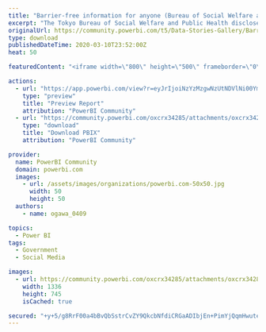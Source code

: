 ```yaml
---
title: "Barrier-free information for anyone (Bureau of Social Welfare and Public Health) だれでもトイレのバリアフリー情報"
excerpt: "The Tokyo Bureau of Social Welfare and Public Health discloses the location of restrooms and other barrier-free conditions as one of the ways to"
originalUrl: https://community.powerbi.com/t5/Data-Stories-Gallery/Barrier-free-information-for-anyone-Bureau-of-Social-Welfare-and/m-p/968214
type: download
publishedDateTime: 2020-03-10T23:52:00Z
heat: 50

featuredContent: "<iframe width=\"800\" height=\"500\" frameborder=\"0\" src=\"https://app.powerbi.com/view?r=eyJrIjoiNzYzMzgwNzUtNDVlNi00YmI4LWEyYWEtNDIzMmQyYjQ2OWU2IiwidCI6ImU2YjBhNTdiLWJkYTctNDA5YS1iYjVlLWI4YWYzMTE0Y2JhMCIsImMiOjEwfQ%3D%3D\"></iframe>"

actions:
  - url: "https://app.powerbi.com/view?r=eyJrIjoiNzYzMzgwNzUtNDVlNi00YmI4LWEyYWEtNDIzMmQyYjQ2OWU2IiwidCI6ImU2YjBhNTdiLWJkYTctNDA5YS1iYjVlLWI4YWYzMTE0Y2JhMCIsImMiOjEwfQ%3D%3D"
    type: "preview"
    title: "Preview Report"
    attribution: "PowerBI Community"
  - url: "https://community.powerbi.com/oxcrx34285/attachments/oxcrx34285/DataStoriesGallery/3426/3/%E3%81%A0%E3%82%8C%E3%81%A7%E3%82%82%E3%83%88%E3%82%A4%E3%83%AC%E3%81%AE%E3%83%90%E3%83%AA%E3%82%A2%E3%83%95%E3%83%AA%E3%83%BC%E6%83%85%E5%A0%B1.pbix"
    type: "download"
    title: "Download PBIX"
    attribution: "PowerBI Community"

provider:
  name: PowerBI Community
  domain: powerbi.com
  images:
    - url: /assets/images/organizations/powerbi.com-50x50.jpg
      width: 50
      height: 50
  authors:
    - name: ogawa_0409

topics:
  - Power BI
tags:
  - Government
  - Social Media

images:
  - url: https://community.powerbi.com/oxcrx34285/attachments/oxcrx34285/DataStoriesGallery/3426/1/%E3%81%A0%E3%82%8C%E3%81%A7%E3%82%82%E3%83%88%E3%82%A4%E3%83%AC%E3%81%AE%E3%83%90%E3%83%AA%E3%82%A2%E3%83%95%E3%83%AA%E3%83%BC%E3%83%88%E3%82%A4%E3%83%AC%E6%83%85%E5%A0%B1.png
    width: 1336
    height: 745
    isCached: true

secured: "+y+5/g8RrF00a4bBvQbSstrCvZY9QkcbNfdiCRGaADIbjEn+PimYjQqmHwute5nbcNZ7OgpqaxTgxB3Wi2yCMmhj9M1O5mnYExVAt2vGn3FTtieSAu9nr+RxO6WnouuTvgh3Qlu2WOj/CI0Pj8MipvXLAjfzpZRKsQO7b1DE0yiN4SLd/NOzpMQG8/Z7AH9vT9pptDdRyod2+z4wQLbsTD5654f9XFBgzDNt5zs5E7oMk1YRLCX9rJZ+k7i0ilMdCDR+625ITI2yyT70ajQPGeSMVZGHE6Dcx0DY1vTCHjPTIGwMxHNHTNT27WhM3woKVk6lWA2co1nijPL68ZIWDTJhCZ+X/Qu+tfsu1ma098qV8Bd6mbjqxf7FnwP+MMasSs0uTovpkOL6Q72KAsvIeA==;qN6iYi6mR35SUg2OSBT91Q=="
---
```


